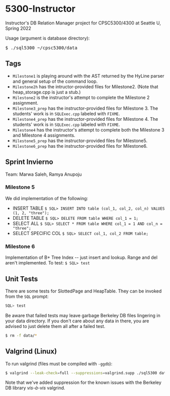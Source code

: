 # 5300-Instructor
Instructor's DB Relation Manager project for CPSC5300/4300 at Seattle U, Spring 2022

Usage (argument is database directory):
<pre>
$ ./sql5300 ~/cpsc5300/data
</pre>

## Tags
- <code>Milestone1</code> is playing around with the AST returned by the HyLine parser and general setup of the command loop.
- <code>Milestone2h</code> has the intructor-provided files for Milestone2. (Note that heap_storage.cpp is just a stub.)
- <code>Milestone2</code> is the instructor's attempt to complete the Milestone 2 assignment.
- <code>Milestone3_prep</code> has the instructor-provided files for Milestone 3. The students' work is in <code>SQLExec.cpp</code> labeled with <code>FIXME</code>.
- <code>Milestone4_prep</code> has the instructor-provided files for Milestone 4. The students' work is in <code>SQLExec.cpp</code> labeled with <code>FIXME</code>.
- <code>Milestone4</code> has the instructor's attempt to complete both the Milestone 3 and Milestone 4 assignments.
- <code>Milestone5_prep</code> has the instructor-provided files for Milestone5.
- <code>Milestone6_prep</code> has the instructor-provided files for Milestone6.

## Sprint Invierno

Team: Marwa Saleh, Ramya Anupoju

### **Milestone 5**

We did implementation of the following:

* INSERT TABLE
`$ SQL> INSERT INTO table (col_1, col_2, col_n) VALUES (1, 2, "three");`
* DELETE TABLE
`$ SQL> DELETE FROM table WHERE col_1 = 1;`
* SELECT ALL
`$ SQL> SELECT * FROM table WHERE col_1 = 1 AND col_n = "three";`
* SELECT SPECIFIC COL
`$ SQL> SELECT col_1, col_2 FROM table;`

### **Milestone 6**

Implementation of B+ Tree Index -- just insert and lookup.
Range and del aren't implemented.
To test:
`$ SQL> test`



## Unit Tests
There are some tests for SlottedPage and HeapTable. They can be invoked from the <code>SQL</code> prompt:
```sql
SQL> test
```
Be aware that failed tests may leave garbage Berkeley DB files lingering in your data directory. If you don't care about any data in there, you are advised to just delete them all after a failed test.
```sh
$ rm -f data/*
```

## Valgrind (Linux)
To run valgrind (files must be compiled with <code>-ggdb</code>):
```sh
$ valgrind --leak-check=full --suppressions=valgrind.supp ./sql5300 data
```
Note that we've added suppression for the known issues with the Berkeley DB library <em>vis-à-vis</em> valgrind.
